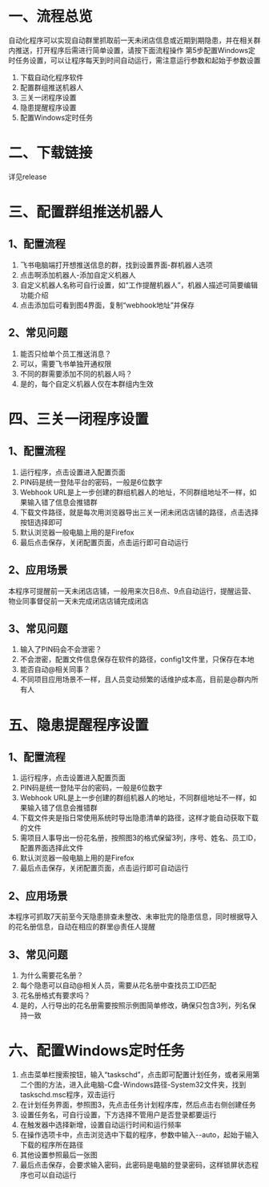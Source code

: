 # 一、流程总览
自动化程序可以实现自动群里抓取前一天未闭店信息或近期到期隐患，并在相关群内推送，打开程序后需进行简单设置，请按下面流程操作
第5步配置Windows定时任务设置，可以让程序每天到时间自动运行，需注意运行参数和起始于参数设置
1. 下载自动化程序软件
2. 配置群组推送机器人
3. 三关一闭程序设置
4. 隐患提醒程序设置
5. 配置Windows定时任务

# 二、下载链接
详见release

# 三、配置群组推送机器人
## 1、配置流程
1. 飞书电脑端打开想推送信息的群，找到设置界面-群机器人选项
2. 点击啊添加机器人-添加自定义机器人
3. 自定义机器人名称可自行设置，如“工作提醒机器人”，机器人描述可简要编辑功能介绍
4. 点击添加后可看到图4界面，复制“webhook地址”并保存
## 2、常见问题
1. 能否只给单个员工推送消息？
  1. 可以，需要飞书单独开通权限
2. 不同的群需要添加不同的机器人吗？
  1. 是的，每个自定义机器人仅在本群组内生效

# 四、三关一闭程序设置
## 1、配置流程
1. 运行程序，点击设置进入配置页面
2. PIN码是统一登陆平台的密码，一般是6位数字
3. Webhook URL是上一步创建的群组机器人的地址，不同群组地址不一样，如果输入错了信息会推错群
4. 下载文件路径，就是每次用浏览器导出三关一闭未闭店店铺的路径，点击选择按钮选择即可
5. 默认浏览器一般电脑上用的是Firefox
6. 最后点击保存，关闭配置页面，点击运行即可自动运行
## 2、应用场景
本程序可提醒前一天未闭店店铺，一般用来次日8点、9点自动运行，提醒运营、物业同事督促前一天未完成闭店店铺完成闭店
## 3、常见问题
1. 输入了PIN码会不会泄密？
  1. 不会泄密，配置文件信息保存在软件的路径，config1文件里，只保存在本地
2. 能否自动@相关同事？
  1. 不同项目应用场景不一样，且人员变动频繁的话维护成本高，目前是@群内所有人

# 五、隐患提醒程序设置
## 1、配置流程
1. 运行程序，点击设置进入配置页面
2. PIN码是统一登陆平台的密码，一般是6位数字
3. Webhook URL是上一步创建的群组机器人的地址，不同群组地址不一样，如果输入错了信息会推错群
4. 下载文件夹是指日常使用系统时导出隐患清单的路径，这样才能自动获取下载的文件
5. 需项目人事导出一份花名册，按照图3的格式保留3列，序号、姓名、员工ID，配置界面选择此文件
6. 默认浏览器一般电脑上用的是Firefox
7. 最后点击保存，关闭配置页面，点击运行即可自动运行
## 2、应用场景
本程序可抓取7天前至今天隐患排查未整改、未审批完的隐患信息，同时根据导入的花名册信息，自动在相应的群里@责任人提醒
## 3、常见问题
1. 为什么需要花名册？
  1. 每个隐患可以自动@相关人员，需要从花名册中查找员工ID匹配
2. 花名册格式有要求吗？
  1. 是的，人行导出的花名册需要按照示例图简单修改，确保只包含3列，列名保持一致

# 六、配置Windows定时任务
1. 点击菜单栏搜索按钮，输入“taskschd”，点击即可配置计划任务，或者采用第二个图的方法，进入此电脑-C盘-Windows路径-System32文件夹，找到taskschd.msc程序，双击运行
2. 在计划任务界面，参照图3，先点击任务计划程序库，然后点击右侧创建任务
3. 设置任务名，可自行设置，下方选择不管用户是否登录都要运行
4. 在触发器中选择新增，设置自动运行时间和运行频率
5. 在操作选项卡中，点击浏览选中下载的程序，参数中输入--auto，起始于输入下载的程序所在路径
6. 其他设置参照最后一张图
7. 最后点击保存，会要求输入密码，此密码是电脑的登录密码，这样锁屏状态程序也可以自动运行
